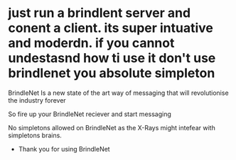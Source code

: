 # just run a brindlent server and conent a client. its super intuative and moderdn. if you cannot undestasnd how ti use it don't use brindlenet you absolute simpleton

BrindleNet Is a new state of the art way of messaging that will revolutionise the industry forever

So fire up your BrindleNet reciever and start messaging

No simpletons allowed on BrindleNet as the X-Rays might intefear with simpletons brains.

- Thank you for using BrindleNet
